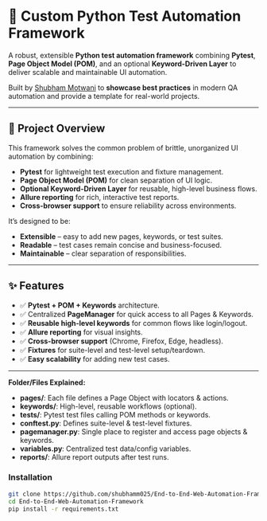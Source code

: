 # 🧪 Custom Python Test Automation Framework

A robust, extensible **Python test automation framework** combining **Pytest**, **Page Object Model (POM)**, and an optional **Keyword-Driven Layer** to deliver scalable and maintainable UI automation.  

Built by [Shubham Motwani](https://github.com/shubhamm025) to **showcase best practices** in modern QA automation and provide a template for real-world projects.

---

## 📄 Project Overview

This framework solves the common problem of brittle, unorganized UI automation by combining:
- **Pytest** for lightweight test execution and fixture management.
- **Page Object Model (POM)** for clean separation of UI logic.
- **Optional Keyword-Driven Layer** for reusable, high-level business flows.
- **Allure reporting** for rich, interactive test reports.
- **Cross-browser support** to ensure reliability across environments.

It’s designed to be:
- **Extensible** – easy to add new pages, keywords, or test suites.
- **Readable** – test cases remain concise and business-focused.
- **Maintainable** – clear separation of responsibilities.

---

## ✨ Features

- ✅ **Pytest + POM + Keywords** architecture.
- ✅ Centralized **PageManager** for quick access to all Pages & Keywords.
- ✅ **Reusable high-level keywords** for common flows like login/logout.
- ✅ **Allure reporting** for visual insights.
- ✅ **Cross-browser support** (Chrome, Firefox, Edge, headless).
- ✅ **Fixtures** for suite-level and test-level setup/teardown.
- ✅ **Easy scalability** for adding new test cases.

---

**Folder/Files Explained:**
- **pages/**: Each file defines a Page Object with locators & actions.
- **keywords/**: High-level, reusable workflows (optional).
- **tests/**: Pytest test files calling POM methods or keywords.
- **conftest.py**: Defines suite-level & test-level fixtures.
- **pagemanager.py**: Single place to register and access page objects & keywords.
- **variables.py**: Centralized test data/config variables.
- **reports/**: Allure report outputs after test runs.

### Installation
```bash
git clone https://github.com/shubhamm025/End-to-End-Web-Automation-Framework.git
cd End-to-End-Web-Automation-Framework
pip install -r requirements.txt
